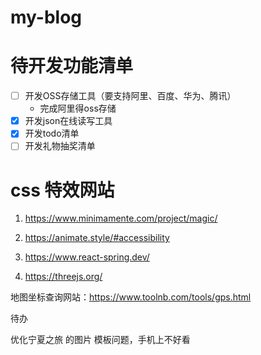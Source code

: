 # my-blog

# 待开发功能清单

- [ ] 开发OSS存储工具（要支持阿里、百度、华为、腾讯）
  - 完成阿里得oss存储
- [x] 开发json在线读写工具
- [x] 开发todo清单
- [ ] 开发礼物抽奖清单

# css 特效网站

1. https://www.minimamente.com/project/magic/

2. https://animate.style/#accessibility

3. https://www.react-spring.dev/

4. https://threejs.org/

地图坐标查询网站：https://www.toolnb.com/tools/gps.html


待办

优化宁夏之旅 的图片 模板问题，手机上不好看